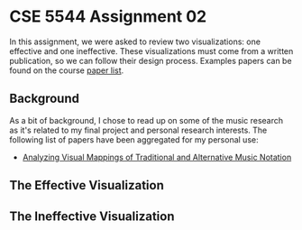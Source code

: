 # CSE 5544 Assignment 02

In this assignment, we were asked to review two visualizations: one effective
and one ineffective. These visualizations must come from a written publication,
so we can follow their design process. Examples papers can be found on the
course [paper list][1].

## Background

As a bit of background, I chose to read up on some of the music research as
it's related to my final project and personal research interests. The following
list of papers have been aggregated for my personal use:

- [Analyzing Visual Mappings of Traditional and Alternative Music Notation][2]

## The Effective Visualization

## The Ineffective Visualization

[1]: https://sites.google.com/site/datavisualizationspring2019/paperreadings/critique
[2]: https://arxiv.org/pdf/1810.10814.pdf
